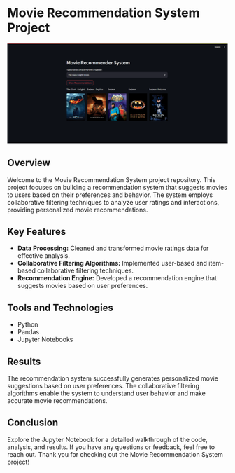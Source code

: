 # Movie Recommendation System Project

![Movie Recommendation System](https://github.com/adil6572/Bharat-Intern-internship/blob/master/TASK-01/thumbnail.png)

## Overview

Welcome to the Movie Recommendation System project repository. This project focuses on building a recommendation system that suggests movies to users based on their preferences and behavior. The system employs collaborative filtering techniques to analyze user ratings and interactions, providing personalized movie recommendations.

## Key Features

- **Data Processing:** Cleaned and transformed movie ratings data for effective analysis.
- **Collaborative Filtering Algorithms:** Implemented user-based and item-based collaborative filtering techniques.
- **Recommendation Engine:** Developed a recommendation engine that suggests movies based on user preferences.

## Tools and Technologies

- Python
- Pandas
- Jupyter Notebooks

## Results

The recommendation system successfully generates personalized movie suggestions based on user preferences. The collaborative filtering algorithms enable the system to understand user behavior and make accurate movie recommendations.

## Conclusion

Explore the Jupyter Notebook for a detailed walkthrough of the code, analysis, and results. If you have any questions or feedback, feel free to reach out. Thank you for checking out the Movie Recommendation System project!
